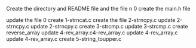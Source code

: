 Create the directory and README file and the file n 0
create the main.h file

update the file 0
create 1-strncat.c
create the file  2-strncpy.c
update  2-strncpy.c
update  2-strncpy.c
create 3-strcmp.c
update 3-strcmp.c
create reverse_array
update 4-rev_array.c4-rev_array.c
update 4-rev_array.c
update 4-rev_array.c
create 5-string_toupper.c

